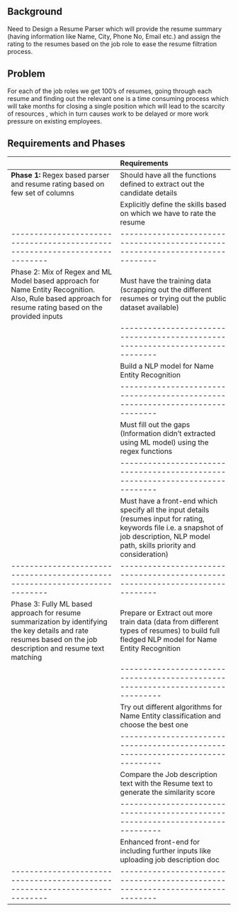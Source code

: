 ## Background
Need to Design a Resume Parser which will provide the resume summary (having information like Name, City, Phone No, Email etc.) and assign the rating to the resumes based on the job role to ease the resume filtration process.

## Problem
For each of the job roles we get 100’s of resumes, going through each resume and finding out the relevant one is a time consuming process which will take months for closing a single position which will lead to the scarcity of resources , which in turn causes work to be delayed or more work pressure on existing employees.

## Requirements and Phases

|                                                                          | Requirements
|--------------------------------------------------------------------------|:-----------------------------------------------------------------------------
|**Phase 1:** Regex based parser and resume rating based on few set of columns |Should have all the functions defined to extract out the candidate details
|                                                                              |Explicitly define the skills based on which we have to rate the resume
|--------------------------------------------------------------------------|-----------------------------------------------------------------------------
|Phase 2: Mix of Regex and ML Model based approach for Name Entity Recognition. Also, Rule based approach for resume rating based on the provided inputs                                                                          |Must have the training data (scrapping out the different resumes or trying out the public dataset available)
|                                                                          |-----------------------------------------------------------------------------
|                                                                          |Build a NLP model for Name Entity Recognition
|                                                                          |-----------------------------------------------------------------------------
|                                                                          |Must fill out the gaps (Information didn’t extracted using ML model) using the regex functions
|                                                                          |-----------------------------------------------------------------------------
|                                                                          |Must have a front-end which specify all the input details (resumes input for rating, keywords file i.e. a snapshot of job description, NLP model path, skills priority and consideration)
|--------------------------------------------------------------------------|-----------------------------------------------------------------------------
|Phase 3: Fully ML based approach for resume summarization by identifying the key details and rate resumes based on the job description and resume text matching                                                                          |Prepare or Extract out more train data (data from different types of resumes) to build full fledged NLP model for Name Entity Recognition
|                                                                          |------------------------------------------------------------------------------
|                                                                          |Try out different algorithms for Name Entity classification and choose the best one
|                                                                          |------------------------------------------------------------------------------
|                                                                          |Compare the Job description text with the Resume text to generate the similarity score
|                                                                          |------------------------------------------------------------------------------
|                                                                          |Enhanced front-end for including further inputs like uploading job description doc
|--------------------------------------------------------------------------|-----------------------------------------------------------------------------


